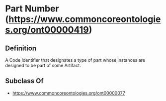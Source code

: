 # Part Number (https://www.commoncoreontologies.org/ont00000419)

## Definition
A Code Identifier that designates a type of part whose instances are designed to be part of some Artifact.

## Subclass Of
- https://www.commoncoreontologies.org/ont00000077

